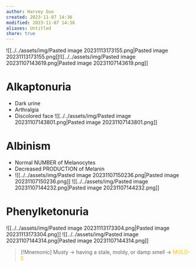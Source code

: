 ```yaml
---
author: Harvey Guo
created: 2023-11-07 14:36
modified: 2023-11-07 14:36
aliases: Untitled
share: true
---
```


![[../../assets/img/Pasted image 20231113173155.png|Pasted image 20231113173155.png]]![[../../assets/img/Pasted image 20231107143619.png|Pasted image 20231107143619.png]]
# Alkaptonuria
- Dark urine
- Arthralgia
- Discolored face
![[../../assets/img/Pasted image 20231107143801.png|Pasted image 20231107143801.png]]
# Albinism
- Normal NUMBER of Melanocytes
- Decreased PRODUCTION of Melanin
- ![[../../assets/img/Pasted image 20231107150236.png|Pasted image 20231107150236.png]]
![[../../assets/img/Pasted image 20231107144232.png|Pasted image 20231107144232.png]]
# Phenylketonuria
![[../../assets/img/Pasted image 20231113173304.png|Pasted image 20231113173304.png]]
![[../../assets/img/Pasted image 20231107144314.png|Pasted image 20231107144314.png]]
>[!Mnemonic] 
>Musty -> having a stale, moldy, or damp smell -> <font color="#ffc000">MOLD-E</font>